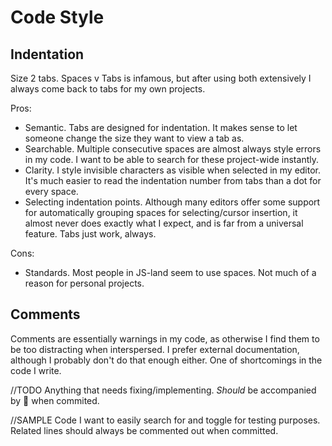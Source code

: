 # Code Style

## Indentation

Size 2 tabs. Spaces v Tabs is infamous, but after using both extensively I always come back to tabs for my own projects.

Pros:
- Semantic. Tabs are designed for indentation. It makes sense to let someone change the size they want to view a tab as.
- Searchable. Multiple consecutive spaces are almost always style errors in my code. I want to be able to search for these project-wide instantly.
- Clarity. I style invisible characters as visible when selected in my editor. It's much easier to read the indentation number from tabs than a dot for every space.
- Selecting indentation points. Although many editors offer some support for automatically grouping spaces for selecting/cursor insertion, it almost never does exactly what I expect, and is far from a universal feature. Tabs just work, always.

Cons:
- Standards. Most people in JS-land seem to use spaces. Not much of a reason for personal projects.

## Comments

Comments are essentially warnings in my code, as otherwise I find them to be too distracting when interspersed. I prefer external documentation, although I probably don't do that enough either. One of shortcomings in the code I write.

//TODO Anything that needs fixing/implementing. _Should_ be accompanied by 🚧 when commited.

//SAMPLE Code I want to easily search for and toggle for testing purposes. Related lines should always be commented out when committed.
